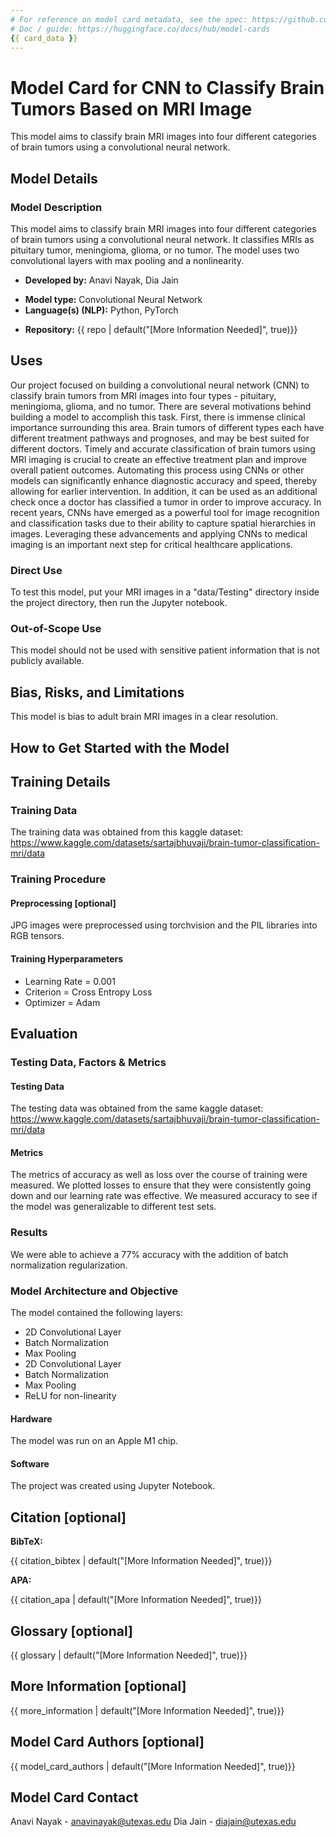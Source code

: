 ```yaml
---
# For reference on model card metadata, see the spec: https://github.com/huggingface/hub-docs/blob/main/modelcard.md?plain=1
# Doc / guide: https://huggingface.co/docs/hub/model-cards
{{ card_data }}
---
```


# Model Card for CNN to Classify Brain Tumors Based on MRI Image

<!-- Provide a quick summary of what the model is/does. -->

This model aims to classify brain MRI images into four different categories of brain tumors using a convolutional neural network.

## Model Details

### Model Description

<!-- Provide a longer summary of what this model is. -->

This model aims to classify brain MRI images into four different categories of brain tumors using a convolutional neural network. It classifies MRIs as pituitary tumor, meningioma, glioma, or no tumor. The model uses two convolutional layers with max pooling and a nonlinearity.

- **Developed by:** Anavi Nayak, Dia Jain
<!-- - **Funded by [optional]:** {{ funded_by | default("[More Information Needed]", true)}} -->
<!-- - **Shared by [optional]:** {{ shared_by | default("[More Information Needed]", true)}} -->
- **Model type:** Convolutional Neural Network
- **Language(s) (NLP):** Python, PyTorch
<!-- - **License:** {{ license | default("[More Information Needed]", true)}} -->
<!-- - **Finetuned from model [optional]:** {{ base_model | default("[More Information Needed]", true)}} -->

<!-- ### Model Sources [optional] -->

<!-- Provide the basic links for the model. -->

- **Repository:** {{ repo | default("[More Information Needed]", true)}}
<!-- - **Paper [optional]:** {{ paper | default("[More Information Needed]", true)}} -->
<!-- - **Demo [optional]:** {{ demo | default("[More Information Needed]", true)}} -->

## Uses

<!-- Address questions around how the model is intended to be used, including the foreseeable users of the model and those affected by the model. -->
Our project focused on building a convolutional neural network (CNN) to classify brain tumors from MRI images into four types - pituitary, meningioma, glioma, and no tumor. There are several motivations behind building a model to accomplish this task. First, there is immense clinical importance surrounding this area. Brain tumors of different types each have different treatment pathways and prognoses, and may be best suited for different doctors. Timely and accurate classification of brain tumors using MRI imaging is crucial to create an effective treatment plan and improve overall patient outcomes. Automating this process using CNNs or other models can significantly enhance diagnostic accuracy and speed, thereby allowing for earlier intervention. In addition, it can be used as an additional check once a doctor has classified a tumor in order to improve accuracy. In recent years, CNNs have emerged as a powerful tool for image recognition and classification tasks due to their ability to capture spatial hierarchies in images. Leveraging these advancements and applying CNNs to medical imaging is an important next step for critical healthcare applications.

### Direct Use

<!-- This section is for the model use without fine-tuning or plugging into a larger ecosystem/app. -->

To test this model, put your MRI images in a "data/Testing" directory inside the project directory, then run the Jupyter notebook.

<!-- ### Downstream Use [optional] -->

<!-- This section is for the model use when fine-tuned for a task, or when plugged into a larger ecosystem/app -->

<!-- {{ downstream_use | default("[More Information Needed]", true)}} -->

### Out-of-Scope Use

<!-- This section addresses misuse, malicious use, and uses that the model will not work well for. -->
This model should not be used with sensitive patient information that is not publicly available.
<!-- {{ out_of_scope_use | default("[More Information Needed]", true)}} -->

## Bias, Risks, and Limitations

<!-- This section is meant to convey both technical and sociotechnical limitations. -->
This model is bias to adult brain MRI images in a clear resolution.
<!-- {{ bias_risks_limitations | default("[More Information Needed]", true)}} -->

<!-- ### Recommendations

<!-- This section is meant to convey recommendations with respect to the bias, risk, and technical limitations. -->

<!-- {{ bias_recommendations | default("Users (both direct and downstream) should be made aware of the risks, biases and limitations of the model. More information needed for further recommendations.", true)}} --> 

## How to Get Started with the Model

<!-- Use the code below to get started with the model.

{{ get_started_code | default("[More Information Needed]", true)}} -->

## Training Details

### Training Data

<!-- This should link to a Dataset Card, perhaps with a short stub of information on what the training data is all about as well as documentation related to data pre-processing or additional filtering. -->

The training data was obtained from this kaggle dataset: https://www.kaggle.com/datasets/sartajbhuvaji/brain-tumor-classification-mri/data

### Training Procedure

<!-- This relates heavily to the Technical Specifications. Content here should link to that section when it is relevant to the training procedure. -->

#### Preprocessing [optional]

JPG images were preprocessed using torchvision and the PIL libraries into RGB tensors.


#### Training Hyperparameters

- Learning Rate = 0.001
- Criterion = Cross Entropy Loss
- Optimizer = Adam


## Evaluation

<!-- This section describes the evaluation protocols and provides the results. -->

### Testing Data, Factors & Metrics

#### Testing Data

<!-- This should link to a Dataset Card if possible. -->

The testing data was obtained from the same kaggle dataset: https://www.kaggle.com/datasets/sartajbhuvaji/brain-tumor-classification-mri/data

#### Metrics

<!-- These are the evaluation metrics being used, ideally with a description of why. -->

The metrics of accuracy as well as loss over the course of training were measured. We plotted losses to ensure that they were consistently going down and our learning rate was effective. We measured accuracy to see if the model was generalizable to different test sets.

### Results

We were able to achieve a 77% accuracy with the addition of batch normalization regularization.


### Model Architecture and Objective

The model contained the following layers:
- 2D Convolutional Layer
- Batch Normalization
- Max Pooling
- 2D Convolutional Layer
- Batch Normalization
- Max Pooling
- ReLU for non-linearity


#### Hardware

The model was run on an Apple M1 chip.

#### Software

The project was created using Jupyter Notebook.

## Citation [optional]

<!-- If there is a paper or blog post introducing the model, the APA and Bibtex information for that should go in this section. -->

**BibTeX:**

{{ citation_bibtex | default("[More Information Needed]", true)}}

**APA:**

{{ citation_apa | default("[More Information Needed]", true)}}

## Glossary [optional]

<!-- If relevant, include terms and calculations in this section that can help readers understand the model or model card. -->

{{ glossary | default("[More Information Needed]", true)}}

## More Information [optional]

{{ more_information | default("[More Information Needed]", true)}}

## Model Card Authors [optional]

{{ model_card_authors | default("[More Information Needed]", true)}}

## Model Card Contact

Anavi Nayak - anavinayak@utexas.edu
Dia Jain - diajain@utexas.edu
